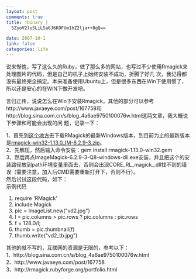 ```yaml
--- 
layout: post
comments: true
title: !binary |
  5ZyoV2lu5LiL5a6J6KOFUm1hZ2lja++8gQ==

date: 2007-10-1
link: false
categories: life
---
```

<p>说来惭愧，写了这么久的Ruby，做了那么多的网站，也写过不少使用Rmagick来处理图片的代码，但是自己的机子上始终安装不成功，折腾了好几 次，我记得都没有最终完全搞定。本来准备使用Ubuntu上，但是很多东西在Win下使用惯了，所以还是安心的在WIN下做开发吧。</p>
<p>言归正传，说说怎么在Win下安装Rmagick，其他的部分可以参考http://www.javaeye.com/post/167758和 http://blog.sina.com.cn/s/blog_4a6ae9750100076w.html这两文章，我大概说下步骤和可能会出现的问 题，记录一下：</p>
<div>1、首先到<a target="_blank" href="http://rubyforge.org/frs/?group_id=12&amp;release_id=6780">这个地方</a>去下载RMagick的最新Windows版本，到目前为止的最新版本是<a target="_blank" href="http://rubyforge.org/frs/download.php/12890/rmagick-win32-1.13.0_IM-6.2.9-3.zip">rmagick-win32-1.13.0_IM-6.2.9-3.zip</a>。</div>
<div>2、先解压，然后输入命令安装：gem install rmagick-1.13.0-win32.gem</div>
<div>3、然后再点ImageMagick-6.2.9-3-Q8-windows-dll.exe安装，并且把这个的安装路径放到path环境变量里面去，否则会出现CORE_RL_magick_.dll找不到的错误（需要注意，加入后CMD需要重新打开下，否则不行）。<br />
然后试试这段代码，如下：<br />
<div class="codeText">
<div class="codeHead">示例代码</div>
<ol start="1" class="dp-rb">
    <li class="alt"><span><span>require&nbsp;</span><span class="string">'RMagick'</span><span>&nbsp;&nbsp;</span></span></li>
    <li class=""><span>include&nbsp;Magick&nbsp;&nbsp;</span></li>
    <li class="alt"><span>pic&nbsp;=&nbsp;ImageList.<span class="keyword">new</span><span>(</span><span class="string">&quot;vd2.jpg&quot;</span><span>)&nbsp;&nbsp;</span></span></li>
    <li class=""><span>l&nbsp;=&nbsp;pic.columns&nbsp;&gt;&nbsp;pic.rows&nbsp;?&nbsp;pic.columns&nbsp;:&nbsp;pic.rows&nbsp;&nbsp;</span></li>
    <li class="alt"><span>f&nbsp;=&nbsp;128.0/l;&nbsp;&nbsp;</span></li>
    <li class=""><span>thumb&nbsp;=&nbsp;pic.thumbnail(f)&nbsp;&nbsp;</span></li>
    <li class="alt"><span>thumb.write(<span class="string">&quot;vd2_tb.jpg&quot;</span><span>)&nbsp;&nbsp;</span></span></li>
</ol>
</div>
其他的就不写的，互联网的资源是无限的，参考以下：<br />
1、http://blog.sina.com.cn/s/blog_4a6ae9750100076w.html<br />
2、http://www.javaeye.com/post/167758<br />
3、http://rmagick.rubyforge.org/portfolio.html</div>
